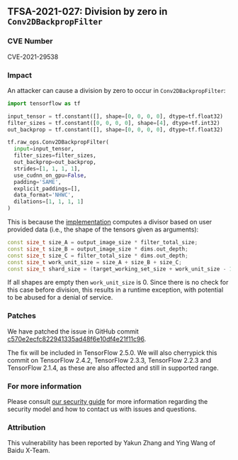 ## TFSA-2021-027: Division by zero in `Conv2DBackpropFilter`

### CVE Number
CVE-2021-29538

### Impact
An attacker can cause a division by zero to occur in `Conv2DBackpropFilter`:

```python
import tensorflow as tf

input_tensor = tf.constant([], shape=[0, 0, 0, 0], dtype=tf.float32)
filter_sizes = tf.constant([0, 0, 0, 0], shape=[4], dtype=tf.int32)
out_backprop = tf.constant([], shape=[0, 0, 0, 0], dtype=tf.float32)

tf.raw_ops.Conv2DBackpropFilter(
  input=input_tensor,
  filter_sizes=filter_sizes,
  out_backprop=out_backprop,
  strides=[1, 1, 1, 1],
  use_cudnn_on_gpu=False,
  padding='SAME',
  explicit_paddings=[],
  data_format='NHWC',
  dilations=[1, 1, 1, 1]
)
```

This is because the
[implementation](https://github.com/tensorflow/tensorflow/blob/1b0296c3b8dd9bd948f924aa8cd62f87dbb7c3da/tensorflow/core/kernels/conv_grad_filter_ops.cc#L513-L522)
computes a divisor based on user provided data (i.e., the shape of the tensors
given as arguments):

```cc
const size_t size_A = output_image_size * filter_total_size;
const size_t size_B = output_image_size * dims.out_depth;
const size_t size_C = filter_total_size * dims.out_depth;
const size_t work_unit_size = size_A + size_B + size_C;
const size_t shard_size = (target_working_set_size + work_unit_size - 1) / work_unit_size;
```

If all shapes are empty then `work_unit_size` is 0. Since there is no check for
this case before division, this results in a runtime exception, with potential
to be abused for a denial of service.

### Patches
We have patched the issue in GitHub commit
[c570e2ecfc822941335ad48f6e10df4e21f11c96](https://github.com/tensorflow/tensorflow/commit/c570e2ecfc822941335ad48f6e10df4e21f11c96).

The fix will be included in TensorFlow 2.5.0. We will also cherrypick this
commit on TensorFlow 2.4.2, TensorFlow 2.3.3, TensorFlow 2.2.3 and TensorFlow
2.1.4, as these are also affected and still in supported range.

### For more information
Please consult [our security
guide](https://github.com/tensorflow/tensorflow/blob/master/SECURITY.md) for
more information regarding the security model and how to contact us with issues
and questions.

### Attribution
This vulnerability has been reported by Yakun Zhang and Ying Wang of Baidu
X-Team.
